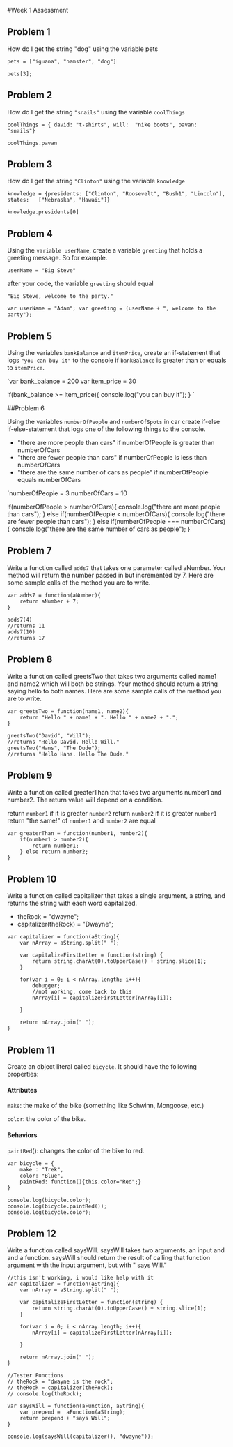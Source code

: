 #Week 1 Assessment

## Problem 1

How do I get the string "dog" using the variable pets

`pets = ["iguana", "hamster", "dog"]`

`pets[3];`

## Problem 2

How do I get the string `"snails"` using the variable `coolThings`

`coolThings = { david: "t-shirts",
                will:  "nike boots",
                pavan: "snails"}`

`coolThings.pavan`

## Problem 3

How do I get the string `"Clinton"` using the variable `knowledge`

`knowledge = {presidents: ["Clinton",
                             "Roosevelt",
                             "Bush1",
                             "Lincoln"],
             states:   ["Nebraska",
                         "Hawaii"]}`

`knowledge.presidents[0]`

## Problem 4

Using the `variable userName`, create a variable `greeting` that holds a greeting message. So for example.

`userName = "Big Steve"`

after your code, the variable `greeting` should equal

`"Big Steve, welcome to the party."`

`var userName = "Adam";
var greeting = (userName + ", welcome to the party");`

## Problem 5

Using the variables `bankBalance` and `itemPrice`, create an if-statement that logs `"you can buy it"` to the console if `bankBalance` is greater than or equals to `itemPrice`.

`var bank_balance = 200
var item_price = 30

if(bank_balance >= item_price){
	console.log("you can buy it");
}
`

##Problem 6

Using the variables `numberOfPeople` and `numberOfSpots` in car create if-else if-else-statement that logs one of the following things to the console.

*	"there are more people than cars" if numberOfPeople is greater than numberOfCars
*	"there are fewer people than cars" if numberOfPeople is less than numberOfCars
*	"there are the same number of cars as people" if numberOfPeople equals numberOfCars

`numberOfPeople = 3
numberOfCars = 10

if(numberOfPeople > numberOfCars){
	console.log("there are more people than cars");
} else if(numberOfPeople < numberOfCars){
	console.log("there are fewer people than cars");
} else if(numberOfPeople === numberOfCars){
	console.log("there are the same number of cars as people");
}`

## Problem 7

Write a function called `adds7` that takes one parameter called aNumber. Your method will return the number passed in but incremented by 7. Here are some sample calls of the method you are to write.

```
var adds7 = function(aNumber){
	return aNumber + 7;
}

adds7(4)
//returns 11
adds7(10)
//returns 17
```
## Problem 8

Write a function called greetsTwo that takes two arguments called name1 and name2 which will both be strings. Your method should return a string saying hello to both names. Here are some sample calls of the method you are to write.
```
var greetsTwo = function(name1, name2){
	return "Hello " + name1 + ". Hello " + name2 + ".";
}

greetsTwo("David", "Will");
//returns "Hello David. Hello Will."
greetsTwo("Hans", "The Dude");
//returns "Hello Hans. Hello The Dude."
```
## Problem 9

Write a function called greaterThan that takes two arguments number1 and number2. The return value will depend on a condition.

return `number1` if it is greater `number2`
return `number2` if it is greater `number1`
return "the same!" of `number1` and `number2` are equal

```
var greaterThan = function(number1, number2){
	if(number1 > number2){
		return number1;
	} else return number2;
}
```
## Problem 10
Write a function called capitalizer that takes a single argument, a string, and returns the string with each word capitalized.

* theRock = "dwayne";
* capitalizer(theRock) = "Dwayne";

```
var capitalizer = function(aString){
	var nArray = aString.split(" ");
	
	var capitalizeFirstLetter = function(string) {
    	return string.charAt(0).toUpperCase() + string.slice(1);
	}

	for(var i = 0; i < nArray.length; i++){
		debugger;
		//not working, come back to this
		nArray[i] = capitalizeFirstLetter(nArray[i]);

	}

	return nArray.join(" ");
}
```

## Problem 11
Create an object literal called `bicycle`.  It should have the following properties:

#### Attributes

`make`: the make of the bike (something like Schwinn, Mongoose, etc.)

`color`: the color of the bike.

#### Behaviors

`paintRed`():  changes the color of the bike to red.

```
var bicycle = {
	make : "Trek",
	color: "Blue",
	paintRed: function(){this.color="Red";}
}

console.log(bicycle.color);
console.log(bicycle.paintRed());
console.log(bicycle.color);
```

## Problem 12


Write a function called saysWill.  saysWill takes two arguments, an input and and a function.  saysWill should return the result of calling that function argument with the input argument, but with " says Will."

```
//this isn't working, i would like help with it
var capitalizer = function(aString){
	var nArray = aString.split(" ");
	
	var capitalizeFirstLetter = function(string) {
    	return string.charAt(0).toUpperCase() + string.slice(1);
	}

	for(var i = 0; i < nArray.length; i++){
		nArray[i] = capitalizeFirstLetter(nArray[i]);

	}

	return nArray.join(" ");
}

//Tester Functions
// theRock = "dwayne is the rock";
// theRock = capitalizer(theRock);
// console.log(theRock);

var saysWill = function(aFunction, aString){
	var prepend =  aFunction(aString);
	return prepend + "says Will";
}

console.log(saysWill(capitalizer(), "dwayne"));

```